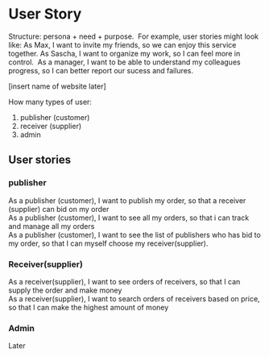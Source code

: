 # User Story
Structure: persona + need + purpose. 
For example, user stories might look like:
As Max, I want to invite my friends, so we can enjoy this service together.
As Sascha, I want to organize my work, so I can feel more in control. 
As a manager, I want to be able to understand my colleagues progress, so I can better report our sucess and failures. 

 
[insert name of website later]

How many types of user:  
1. publisher (customer) 
2. receiver (supplier)   
3. admin

## User stories

### publisher
As a publisher (customer), I want to publish my order, so that a receiver (supplier) can bid on my order  
As a publisher (customer), I want to see all my  orders, so  that i can track and manage all my orders  
As a publisher (customer), I want to see the list of publishers  who has bid to my  order, so that I can myself choose my receiver(supplier). 


### Receiver(supplier)
As a receiver(supplier), I want to see orders of receivers, so that I can supply the order and make money  
As a receiver(supplier), I want to search orders of receivers based on price, so that I can make the highest amount of money  

### Admin
Later

